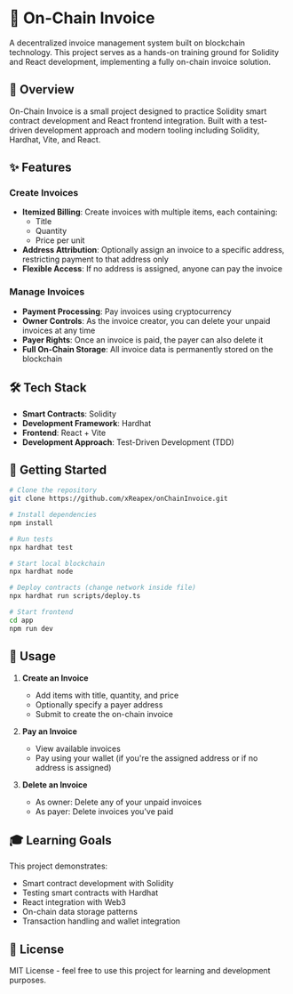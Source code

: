 # 🧾 On-Chain Invoice

A decentralized invoice management system built on blockchain technology. This project serves as a hands-on training ground for Solidity and React development, implementing a fully on-chain invoice solution.

## 🎯 Overview

On-Chain Invoice is a small project designed to practice Solidity smart contract development and React frontend integration. Built with a test-driven development approach and modern tooling including Solidity, Hardhat, Vite, and React.

## ✨ Features

### Create Invoices
- **Itemized Billing**: Create invoices with multiple items, each containing:
  - Title
  - Quantity
  - Price per unit
- **Address Attribution**: Optionally assign an invoice to a specific address, restricting payment to that address only
- **Flexible Access**: If no address is assigned, anyone can pay the invoice

### Manage Invoices
- **Payment Processing**: Pay invoices using cryptocurrency
- **Owner Controls**: As the invoice creator, you can delete your unpaid invoices at any time
- **Payer Rights**: Once an invoice is paid, the payer can also delete it
- **Full On-Chain Storage**: All invoice data is permanently stored on the blockchain

## 🛠️ Tech Stack

- **Smart Contracts**: Solidity
- **Development Framework**: Hardhat
- **Frontend**: React + Vite
- **Development Approach**: Test-Driven Development (TDD)

## 🚀 Getting Started
```bash
# Clone the repository
git clone https://github.com/xReapex/onChainInvoice.git

# Install dependencies
npm install

# Run tests
npx hardhat test

# Start local blockchain
npx hardhat node

# Deploy contracts (change network inside file)
npx hardhat run scripts/deploy.ts

# Start frontend
cd app
npm run dev
```

## 📝 Usage

1. **Create an Invoice**
   - Add items with title, quantity, and price
   - Optionally specify a payer address
   - Submit to create the on-chain invoice

2. **Pay an Invoice**
   - View available invoices
   - Pay using your wallet (if you're the assigned address or if no address is assigned)

3. **Delete an Invoice**
   - As owner: Delete any of your unpaid invoices
   - As payer: Delete invoices you've paid

## 🎓 Learning Goals

This project demonstrates:
- Smart contract development with Solidity
- Testing smart contracts with Hardhat
- React integration with Web3
- On-chain data storage patterns
- Transaction handling and wallet integration

## 📄 License

MIT License - feel free to use this project for learning and development purposes.
